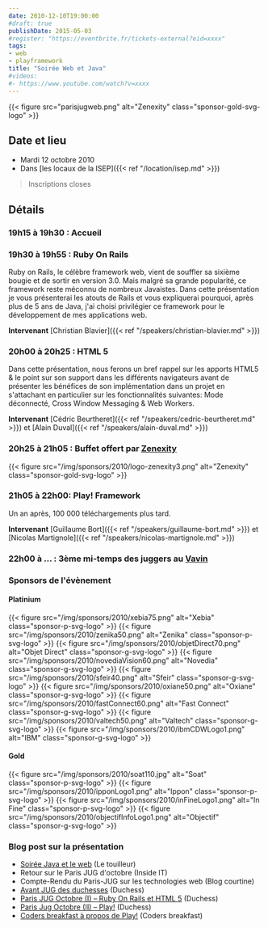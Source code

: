 ```yaml
---
date: 2010-12-10T19:00:00
#draft: true
publishDate: 2015-05-03
#register: "https://eventbrite.fr/tickets-external?eid=xxxx"
tags:
- web 
- playframework
title: "Soirée Web et Java"
#videos:
#- https://www.youtube.com/watch?v=xxxx
---
```


{{< figure src="parisjugweb.png" alt="Zenexity" class="sponsor-gold-svg-logo" >}}

## Date et lieu

* Mardi 12 octobre 2010
* Dans [les locaux de la ISEP]({{< ref "/location/isep.md" >}})

> Inscriptions closes

## Détails

### 19h15 à 19h30 : Accueil

### 19h30 à 19h55 : Ruby On Rails

Ruby on Rails, le célèbre framework web, vient de souffler sa sixième bougie et de sortir en version 3.0. Mais malgré sa grande popularité, ce framework reste méconnu de nombreux Javaistes. Dans cette présentation je vous présenterai les atouts de Rails et vous expliquerai pourquoi, après plus de 5 ans de Java, j'ai choisi privilégier ce framework pour le développement de mes applications web.

**Intervenant**  [Christian Blavier]({{< ref "/speakers/christian-blavier.md" >}})

### 20h00 à 20h25 : HTML 5

Dans cette présentation, nous ferons un bref rappel sur les apports HTML5 & le point sur son support dans les différents navigateurs avant de présenter les bénéfices de son implémentation dans un projet en s'attachant en particulier sur les fonctionnalités suivantes: Mode déconnecté, Cross Window Messaging & Web Workers.

**Intervenant**  [Cédric Beurtheret]({{< ref "/speakers/cedric-beurtheret.md" >}}) et [Alain Duval]({{< ref "/speakers/alain-duval.md" >}})


### 20h25 à 21h05 : Buffet offert par [Zenexity](http://www.zenexity.fr/)

{{< figure src="/img/sponsors/2010/logo-zenexity3.png" alt="Zenexity" class="sponsor-gold-svg-logo" >}}

### 21h05 à 22h00: Play! Framework

Un an après, 100 000 téléchargements plus tard. 

**Intervenant**  [Guillaume Bort]({{< ref "/speakers/guillaume-bort.md" >}}) et [Nicolas Martignole]({{< ref "/speakers/nicolas-martignole.md" >}})

### 22h00 à  ... : 3ème mi-temps des juggers au [Vavin](https://www.google.com/maps/dir//48.84398,2.330533/@48.8439685,2.2603067,12z)

### Sponsors de l'évènement

#### Platinium

{{< figure src="/img/sponsors/2010/xebia75.png" alt="Xebia" class="sponsor-p-svg-logo" >}}
{{< figure src="/img/sponsors/2010/zenika50.png" alt="Zenika" class="sponsor-p-svg-logo" >}}
{{< figure src="/img/sponsors/2010/objetDirect70.png" alt="Objet Direct" class="sponsor-g-svg-logo" >}}
{{< figure src="/img/sponsors/2010/novediaVision60.png" alt="Novedia" class="sponsor-g-svg-logo" >}}
{{< figure src="/img/sponsors/2010/sfeir40.png" alt="Sfeir" class="sponsor-g-svg-logo" >}}
{{< figure src="/img/sponsors/2010/oxiane50.png" alt="Oxiane" class="sponsor-g-svg-logo" >}}
{{< figure src="/img/sponsors/2010/fastConnect60.png" alt="Fast Connect" class="sponsor-g-svg-logo" >}}
{{< figure src="/img/sponsors/2010/valtech50.png" alt="Valtech" class="sponsor-g-svg-logo" >}}
{{< figure src="/img/sponsors/2010/ibmCDWLogo1.png" alt="IBM" class="sponsor-g-svg-logo" >}}

#### Gold

{{< figure src="/img/sponsors/2010/soat110.jpg" alt="Soat" class="sponsor-p-svg-logo" >}}
{{< figure src="/img/sponsors/2010/ipponLogo1.png" alt="Ippon" class="sponsor-p-svg-logo" >}}
{{< figure src="/img/sponsors/2010/inFineLogo1.png" alt="In Fine" class="sponsor-p-svg-logo" >}}
{{< figure src="/img/sponsors/2010/objectifInfoLogo1.png" alt="Objectif" class="sponsor-g-svg-logo" >}}

### Blog post sur la présentation

* [Soirée Java et le web](http://www.touilleur-express.fr/2010/10/13/java-et-le-web-au-paris-jug/) (Le touilleur)
* Retour sur le Paris JUG d'octobre (Inside IT)
* Compte-Rendu du Paris-JUG sur les technologies web (Blog courtine)
* [Avant JUG des duchesses](https://www.duchess-france.fr/les-conferences/2010/10/07/soiree-framework-purement-web-1210.html) (Duchess)
* [Paris JUG Octobre (I) – Ruby On Rails et HTML 5](https://www.duchess-france.fr/les-conferences/2010/10/20/paris-jug-octobre-i-ruby-on-rails-et-html-5.html) (Duchess)
* [Paris Jug Octobre (II) – Play!](https://www.duchess-france.fr/les-conferences/2010/10/20/paris-jug-octobre-ii-play.html) (Duchess)
* [Coders breakfast à propos de Play!](http://thecodersbreakfast.net/index.php?post/2010/10/18/Play-Framework-%3A-symphonie-technologique-ou-solo-de-pipeau) (Coders breakfast)
